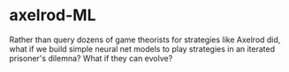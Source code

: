 # axelrod-ML
Rather than query dozens of game theorists for strategies like Axelrod did, what if we build simple neural net models to play strategies in an iterated prisoner's dilemna? What if they can evolve?
